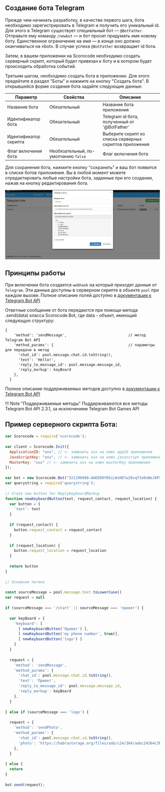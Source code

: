## Создание бота Telegram

Прежде чем начинать разработку, в качестве первого шага, бота необходимо зарегистрировать в Telegram и получить его уникальный id. Для этого в Telegram существует специальный бот — `@BotFather`. Отправьте ему команду `/newbot` — и бот просит придумать имя новому боту. Единственное ограничение на имя — в конце оно должно оканчиваться на «bot». В случае успеха `@BotFather` возвращает id бота.

Затем, в вашем приложении на Scorocode необходимо создать серверный скрипт, который будет привязан к боту и в котором будет происходить обработка событий.

Третьим шагом, необходимо создать бота в приложении. Для этого предейтите в раздел "Боты" и нажмите на кнопку "Создать бота". В открывшейся форме создания бота задайте слeдующие данные:

| Параметр      | Свойства | Описание |
| ------------- | -------- | -------- |
| Название бота | Обязательный | Название бота приложения |
| Идентификатор бота | Обязательный | Telegram id бота, полученный от '@BotFather' |
| Идентификатор скрипта | Обязательный | Выберите скрипт из списка серверных скриптов приложения |
| Флаг включения бота | Необязательный, по-умолчанию `false` | Флаг включения бота |

Для сохранения бота, нажмите кнопку "сохранить" и ваш бот появится в списке ботов приложения. Вы в любой момент можете отредактировать любые настройки бота, заданные при его создании, нажав на кнопку редактирования бота.  

![Редактирование бота](../img/botedit.png)

## Принципы работы

При включении бота создается `webhook` на который приходят данные от `Telegram`. Эти данные доступны в серверном скрипте в объекте `pool` при каждом вызове. Полное описание полей доступно в [документации к Telegram Bot API](https://core.telegram.org/bots/api#getting-updates)

Ответные сообщения от бота передаются при помощи метода .send(data) класса Scorocode.Bot, где data - объект, имеющий следующую структуру:

```
{
    'method': 'sendMessage',                            // метод Telegram Bot API
    'method_params': {                                  // параметры для передачи в метод
      'chat_id': pool.message.chat.id.toString(),
      'text': 'Hello!',
      'reply_to_message_id': pool.message.message_id,
      'reply_markup': keyBoard
    },
  }
```

Полное описание поддерживаемых методов доступно в [документации к Telegram Bot API](https://core.telegram.org/bots/api#available-methods)

!!! Note "Поддерживаемые методы"
	Поддерживаеются все методы Telegram Bot API 2.3.1, за исключением Telegram Bot Games API

## Пример серверного скрипта Бота:

```js
var Scorocode = require('scorocode');

var client = Scorocode.Init({
  ApplicationID: "xxx", // <- заменить xxx на ключ appId приложения
  JavaScriptKey: "xxx", // <- заменить xxx на ключ javascript приложения
  MasterKey: "xxx" // <- заменить xxx на ключ masterKey приложения
});

var bot = new Scorocode.Bot("321196098:AAEDbOYD6iLWsHD7w28vqf3a9oBeJAPXXpg");
var querystring = require('querystring');

// Crate new button for ReplyKeyboardMarkup
function newKeyboardButton(text, request_contact, request_location) {
  var button = {
    'text': text
  }

  if (request_contact) {
    button.request_contact = request_contact
  }

  if (request_location) {
    button.request_location = request_location
  }

  return button
}

// Основная логика

const sourceMessage = pool.message.text.toLowerCase()
var request = null

if (sourceMessage === '/start' || sourceMessage === 'привет') {

  var keyBoard = {
    'keyboard': [
      [ newKeyboardButton('Привет') ],
      [ newKeyboardButton('my phone number', true)],
      [ newKeyboardButton('logo') ]
    ]
  }

  request = {
    'method': 'sendMessage',
    'method_params': {
      'chat_id': pool.message.chat.id.toString(),
      'text': 'Привет',
      'reply_to_message_id': pool.message.message_id,
      'reply_markup': keyBoard
    },
  }

} else if (sourceMessage === 'logo') {

  request = {
    'method': 'sendPhoto',
    'method_params': {
      'chat_id': pool.message.chat.id.toString(),
      'photo': 'https://habrastorage.org/files/aab/c24/364/aabc24364c3b4e109c20ae71da646d91.jpg',
    },
  }

} else {
  return
}

bot.send(request);
```